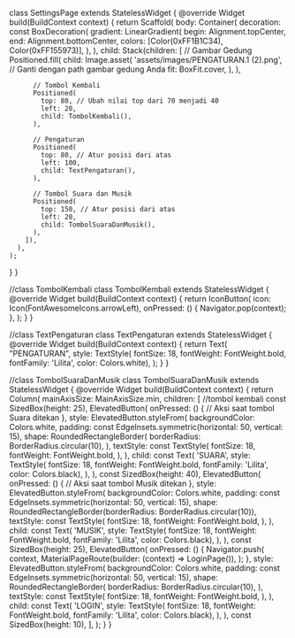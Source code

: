class SettingsPage extends StatelessWidget {
  @override
  Widget build(BuildContext context) {
    return Scaffold(
      body: Container(
        decoration: const BoxDecoration(
          gradient: LinearGradient(
            begin: Alignment.topCenter,
            end: Alignment.bottomCenter,
            colors: [Color(0xFF1B1C34), Color(0xFF155973)],
          ),
        ),
        child: Stack(children: [
          // Gambar Gedung
          Positioned.fill(
            child: Image.asset(
              'assets/images/PENGATURAN.1 (2).png', // Ganti dengan path gambar gedung Anda
              fit: BoxFit.cover,
            ),
          ),

          // Tombol Kembali
          Positioned(
            top: 80, // Ubah nilai top dari 70 menjadi 40
            left: 20,
            child: TombolKembali(),
          ),

          // Pengaturan
          Positioned(
            top: 80, // Atur posisi dari atas
            left: 100,
            child: TextPengaturan(),
          ),

          // Tombol Suara dan Musik
          Positioned(
            top: 150, // Atur posisi dari atas
            left: 20,
            child: TombolSuaraDanMusik(),
          ),
        ]),
      ),
    );
  }
}

//class TombolKembali
class TombolKembali extends StatelessWidget {
  @override
  Widget build(BuildContext context) {
    return IconButton(
      icon: Icon(FontAwesomeIcons.arrowLeft),
      onPressed: () {
        Navigator.pop(context);
      },
    );
  }
}

//class TextPengaturan
class TextPengaturan extends StatelessWidget {
  @override
  Widget build(BuildContext context) {
    return Text(
      "PENGATURAN",
      style: TextStyle(
          fontSize: 18,
          fontWeight: FontWeight.bold,
          fontFamily: 'Lilita',
          color: Colors.white),
    );
  }
}

//class TombolSuaraDanMusik
class TombolSuaraDanMusik extends StatelessWidget {
  @override
  Widget build(BuildContext context) {
    return Column(
      mainAxisSize: MainAxisSize.min,
      children: [
        //tombol kembali
        const SizedBox(height: 25),
        ElevatedButton(
          onPressed: () {
            // Aksi saat tombol Suara ditekan
          },
          style: ElevatedButton.styleFrom(
            backgroundColor: Colors.white,
            padding: const EdgeInsets.symmetric(horizontal: 50, vertical: 15),
            shape: RoundedRectangleBorder(
              borderRadius: BorderRadius.circular(10),
            ),
            textStyle: const TextStyle(
              fontSize: 18,
              fontWeight: FontWeight.bold,
            ),
          ),
          child: const Text(
            'SUARA',
            style: TextStyle(
                fontSize: 18,
                fontWeight: FontWeight.bold,
                fontFamily: 'Lilita',
                color: Colors.black),
          ),
        ),
        const SizedBox(height: 40),
        ElevatedButton(
          onPressed: () {
            // Aksi saat tombol Musik ditekan
          },
          style: ElevatedButton.styleFrom(
            backgroundColor: Colors.white,
            padding: const EdgeInsets.symmetric(horizontal: 50, vertical: 15),
            shape:
                RoundedRectangleBorder(borderRadius: BorderRadius.circular(10)),
            textStyle: const TextStyle(
              fontSize: 18,
              fontWeight: FontWeight.bold,
            ),
          ),
          child: const Text(
            'MUSIK',
            style: TextStyle(
                fontSize: 18,
                fontWeight: FontWeight.bold,
                fontFamily: 'Lilita',
                color: Colors.black),
          ),
        ),
        const SizedBox(height: 25),
        ElevatedButton(
          onPressed: () {
            Navigator.push(
              context,
              MaterialPageRoute(builder: (context) => LoginPage()),
            );
          },
          style: ElevatedButton.styleFrom(
            backgroundColor: Colors.white,
            padding: const EdgeInsets.symmetric(horizontal: 50, vertical: 15),
            shape: RoundedRectangleBorder(
              borderRadius: BorderRadius.circular(10),
            ),
            textStyle: const TextStyle(
              fontSize: 18,
              fontWeight: FontWeight.bold,
            ),
          ),
          child: const Text(
            'LOGIN',
            style: TextStyle(
                fontSize: 18,
                fontWeight: FontWeight.bold,
                fontFamily: 'Lilita',
                color: Colors.black),
          ),
        ),
        const SizedBox(height: 10),
      ],
    );
  }
}
